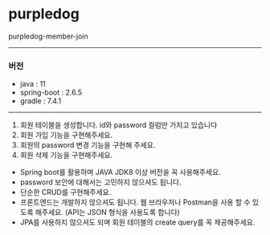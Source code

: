 # purpledog
  purpledog-member-join


------------------------------------
  
### 버전
  - java : 11
  - spring-boot : 2.6.5
  - gradle : 7.4.1


------------------------------------


1. 회원 테이블을 생성합니다. id와 password 컬럼만 가지고 있습니다 
2. 회원 가입 기능을 구현해주세요. 
3. 회원의 password 변경 기능을 구현해 주세요. 
4. 회원 삭제 기능을 구현해주세요. 

* Spring boot를 활용하며 JAVA JDK8 이상 버전을 꼭 사용해주세요. 
* password 보안에 대해서는 고민하지 않으셔도 됩니다. 
* 단순한 CRUD를 구현해주세요. 
* 프론트엔드는 개발하지 않으셔도 됩니다. 웹 브라우저나 Postman을 사용 할 수 있도록 해주세요.  (API는 JSON 형식을 사용도록 합니다) 
* JPA를 사용하지 않으셔도 되며 회원 테이블의 create query를 꼭 제공해주세요.

